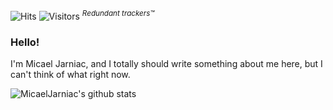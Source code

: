 ![Hits](https://hitcounter.pythonanywhere.com/count/tag.svg?url=https%3A%2F%2Fgithub.com%2FMicaelJarniac) <!-- https://hitcounter.pythonanywhere.com -->
![Visitors](https://visitor-badge.glitch.me/badge?page_id=MicaelJarniac.MicaelJarniac) <!-- http://visitor-badge.glitch.me -->
<sup>_Redundant trackers™_</sup>

### Hello!

I'm Micael Jarniac, and I totally should write something about me here, but I can't think of what right now.

<!-- https://github.com/anuraghazra/github-readme-stats -->
<!-- &show_icons=true -->
![MicaelJarniac's github stats](https://github-readme-stats.vercel.app/api?username=MicaelJarniac&title_color=fff&icon_color=79ff97&text_color=9f9f9f&bg_color=151515)

<!--
**MicaelJarniac/MicaelJarniac** is a ✨ _special_ ✨ repository because its `README.md` (this file) appears on your GitHub profile.

Here are some ideas to get you started:

- 🔭 I’m currently working on ...
- 🌱 I’m currently learning ...
- 👯 I’m looking to collaborate on ...
- 🤔 I’m looking for help with ...
- 💬 Ask me about ...
- 📫 How to reach me: ...
- 😄 Pronouns: ...
- ⚡ Fun fact: ...
-->
